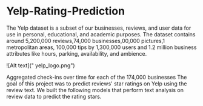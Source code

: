 # Yelp-Rating-Prediction
The Yelp dataset is a subset of our businesses, reviews, and user data for use in personal, educational, and academic purposes.
The dataset contains around 5,200,000 reviews,74,000 businesses,00,000 pictures,1 metropolitan areas, 100,000 tips by 1,300,000 users and 1.2 million business attributes like hours, parking, availability, and ambience.

![Alt text](" yelp_logo.png")

Aggregated check-ins over time for each of the 174,000 businesses
The goal of this project was to predict reviews' star ratings on Yelp using the review text. We built the following models that perform text analysis on review data to predict the rating stars.
